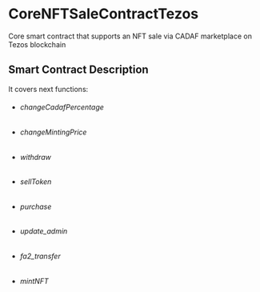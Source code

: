 # CoreNFTSaleContractTezos
Core smart contract that supports an NFT sale via CADAF marketplace on Tezos blockchain

## Smart Contract Description
It covers next functions:

- ######  changeCadafPercentage

- ######  changeMintingPrice

- ######  withdraw

- ######  sellToken 

- ######  purchase

- ######   update_admin

- ######   fa2_transfer

- ######   mintNFT
